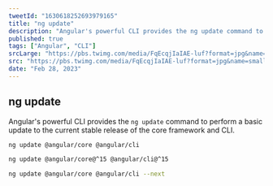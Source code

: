 ```yaml
---
tweetId: "1630618252693979165"
title: "ng update"
description: "Angular's powerful CLI provides the ng update command to perform a basic update to the current stable release of the core framework and CLI"
published: true
tags: ["Angular", "CLI"]
srcLarge: "https://pbs.twimg.com/media/FqEcqjIaIAE-luf?format=jpg&name=large"
src: "https://pbs.twimg.com/media/FqEcqjIaIAE-luf?format=jpg&name=small"
date: "Feb 28, 2023"
---
```


## ng update

Angular's powerful CLI provides the `ng update` command to perform a basic update to the current stable release of the core framework and CLI.

```bash
ng update @angular/core @angular/cli
```

```bash
ng update @angular/core@^15 @angular/cli@^15
```

```bash
ng update @angular/core @angular/cli --next
```
